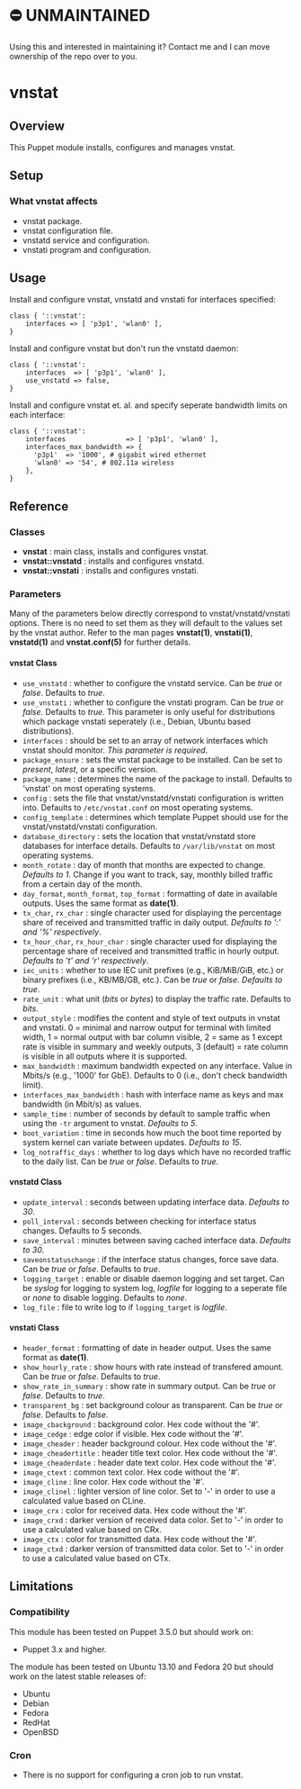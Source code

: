 # ⛔️ UNMAINTAINED

Using this and interested in maintaining it?  Contact me and I can move ownership of the repo over to you.

# vnstat

## Overview

This Puppet module installs, configures and manages vnstat.

## Setup

### What vnstat affects

* vnstat package.
* vnstat configuration file.
* vnstatd service and configuration.
* vnstati program and configuration.

## Usage

Install and configure vnstat, vnstatd and vnstati for interfaces
specified:

```puppet
class { '::vnstat':
    interfaces => [ 'p3p1', 'wlan0' ],
}
```
Install and configure vnstat but don't run the vnstatd daemon:

```puppet
class { '::vnstat':
    interfaces  => [ 'p3p1', 'wlan0' ],
    use_vnstatd => false,
}
```
Install and configure vnstat et. al. and specify seperate bandwidth
limits on each interface:

```puppet
class { '::vnstat':
    interfaces               => [ 'p3p1', 'wlan0' ],
    interfaces_max_bandwidth => {
      'p3p1'  => '1000', # gigabit wired ethernet
      'wlan0' => '54', # 802.11a wireless
    },
}
```
## Reference

### Classes ###

* **vnstat** : main class, installs and configures vnstat.
* **vnstat::vnstatd** : installs and configures vnstatd.
* **vnstat::vnstati** : installs and configures vnstati.

### Parameters

Many of the parameters below directly correspond to
vnstat/vnstatd/vnstati options.  There is no need to set them as they
will default to the values set by the vnstat author. Refer to the man
pages **vnstat(1)**, **vnstati(1)**, **vnstatd(1)** and
**vnstat.conf(5)** for further details.

#### vnstat Class ####

* `use_vnstatd` : whether to configure the vnstatd service. Can be *true*
  or *false*.  Defaults to *true*.
* `use_vnstati` : whether to configure the vnstati program. Can be *true*
  or *false*.  Defaults to  *true*. This parameter is only useful for
  distributions which package vnstati seperately (i.e., Debian, Ubuntu
  based distributions).
* `interfaces` : should be set to an array of network interfaces
  which vnstat should monitor. *This parameter is required*.
* `package_ensure` : sets the vnstat package to be installed. Can be
  set to *present*, *latest*, or a specific version.
* `package_name` : determines the name of the package to
  install. Defaults to 'vnstat' on most operating systems.
* `config` : sets the file that vnstat/vnstatd/vnstati configuration
  is written into. Defaults to ``/etc/vnstat.conf`` on most
  operating systems.
* `config_template` : determines which template Puppet should use for
  the vnstat/vnstatd/vnstati configuration.
* `database_directory` : sets the location that vnstat/vnstatd store
  databases for interface details. Defaults to ``/var/lib/vnstat`` on most
  operating systems.
* `month_rotate` : day of month that months are expected to
  change. *Defaults to 1*.  Change if you want to track, say, monthly
  billed traffic from a certain day of the month.
* `day_format`, `month_format`, `top_format` : formatting  of  date in
  available outputs. Uses the same format as **date(1)**.
* `tx_char`, `rx_char` :  single character used for displaying the
  percentage share of received and transmitted traffic in daily
  output. *Defaults to ':' and '%' respectively*.
* `tx_hour_char`, `rx_hour_char` :  single character used for displaying the
  percentage share of received and transmitted traffic in hourly
  output. *Defaults to 't' and 'r' respectively*.
* `iec_units` : whether to use IEC unit prefixes (e.g., KiB/MiB/GiB,
  etc.) or binary prefixes (i.e., KB/MB/GB, etc.). Can be *true*
  or *false*.  *Defaults to*  *true*.
* `rate_unit` : what unit (*bits* or *bytes*) to display the traffic
  rate. Defaults to *bits*.
* `output_style` : modifies the content and style of text outputs in
   vnstat and vnstati. 0 = minimal and narrow output for terminal with
   limited width, 1 = normal output with bar column visible, 2 = same
   as 1 except rate is visible in summary and weekly outputs, 3
   (default) = rate column  is  visible  in  all  outputs where it is supported.
* `max_bandwidth` : maximum bandwidth expected on any interface. Value
  in Mbits/s (e.g., '1000' for GbE). Defaults to 0 (i.e., don't check bandwidth limit).
* `interfaces_max_bandwidth` : hash with interface name as keys and
  max bandwidth (in Mbit/s) as values.
* `sample_time` : number of seconds by default to sample traffic when
  using the ``-tr`` argument to vnstat. *Defaults to 5*.
* `boot_variation` : time in seconds how much the boot time reported
  by system  kernel  can  variate  between updates. *Defaults to 15*.
* `log_notraffic_days` : whether to log days which have no recorded
  traffic to the daily list. Can be *true* or *false*.  Defaults
  to *true*.

#### vnstatd Class ####

* `update_interval` : seconds between updating interface
  data. *Defaults to 30*.
* `poll_interval` : seconds between checking for interface status
  changes. Defaults to 5 seconds.
* `save_interval` : minutes between saving cached interface
  data. *Defaults to 30*.
* `saveonstatuschange` : if the interface status changes, force save
  data. Can be *true* or *false*.  Defaults to *true*.
* `logging_target` : enable or disable daemon logging and set target.
  Can be *syslog* for logging to system log, *logfile* for logging to
  a seperate file or *none* to disable logging. Defaults to *none*.
* `log_file` : file to write log to if `logging_target` is *logfile*.

#### vnstati Class ####

* `header_format` : formatting of date in header output. Uses the same
  format as **date(1)**.
* `show_hourly_rate` : show hours with rate instead of transfered
  amount. Can be *true* or *false*.  Defaults to *true*.
* `show_rate_in_summary` : show rate in summary output. Can be *true*
  or *false*.  Defaults to *true*.
* `transparent_bg` : set background colour as transparent. Can be *true*
  or *false*.  Defaults to *false*.
* `image_cbackground` : background color. Hex code without the '#'.
* `image_cedge` :  edge color if visible. Hex code without the '#'.
* `image_cheader` : header background colour. Hex code without the
  '#'.
* `image_cheadertitle` : header title text color. Hex code without the '#'.
* `image_cheaderdate` : header date text color. Hex code without the '#'.
* `image_ctext` : common text color.  Hex code without the '#'.
* `image_cline` : line color.  Hex code without the '#'.
* `image_clinel` : lighter version of line color. Set to '-' in order
  to use a calculated  value  based  on CLine.
* `image_crx` : color for received data. Hex code without the '#'.
* `image_crxd` :   darker  version  of  received  data color. Set to
  '-' in order to use a calculated value based on CRx.
* `image_ctx` : color for transmitted data.  Hex code without the '#'.
* `image_ctxd` : darker version of transmitted data color. Set to '-'
  in order to use a calculated  value based on CTx.

## Limitations

### Compatibility

This module has been tested on Puppet 3.5.0 but should work on:

* Puppet 3.x and higher.

The module has been tested on Ubuntu 13.10 and Fedora 20 but should work on the
latest stable releases of:

* Ubuntu
* Debian
* Fedora
* RedHat
* OpenBSD

### Cron

* There is no support for configuring a cron job to run vnstat.
